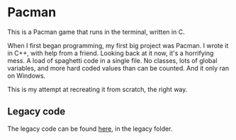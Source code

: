 # Pacman

This is a Pacman game that runs in the terminal, written in C.

When I first began programming, my first big project was Pacman. I wrote it in C++, with help from a friend. Looking back at it now, it's a horrifying mess. A load of spaghetti code in a single file. No classes, lots of global variables, and more hard coded values than can be counted. And it only ran on Windows.

This is my attempt at recreating it from scratch, the right way.

## Legacy code

The legacy code can be found [here](/legacy/pacman.cpp), in the legacy folder.
